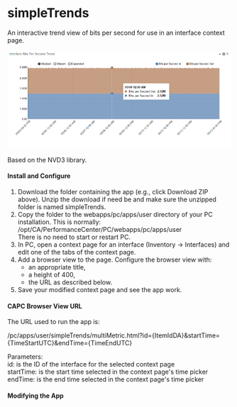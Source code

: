 # simpleTrends
An interactive trend view of bits per second for use in an interface context page.


![Illustration of the simpleTrends app](simpleTrends_example.png)

Based on the NVD3 library.


#### Install and Configure

1. Download the folder containing the app (e.g., click Download ZIP above). Unzip the download if need be and make sure the unzipped folder is named simpleTrends.
3.  Copy the folder to the webapps/pc/apps/user directory of your PC installation.  This is normally:  
        /opt/CA/PerformanceCenter/PC/webapps/pc/apps/user  
There is no need to start or restart PC.
4. In PC, open a context page for an interface (Inventory -> Interfaces) and edit one of the tabs of the context page.
5. Add a browser view to the page. Configure the browser view with:  
   * an appropriate title,  
   * a height of 400,  
   * the URL as described below.  
6. Save your modified context page and see the app work.

#### CAPC Browser View URL

The URL used to run the app is:

/pc/apps/user/simpleTrends/multiMetric.html?id={ItemIdDA}&startTime={TimeStartUTC}&endTime={TimeEndUTC}

Parameters:  
id: is the ID of the interface for the selected context page  
startTime: is the start time selected in the context page's time picker  
endTime: is the end time selected in the context page's time picker

#### Modifying the App